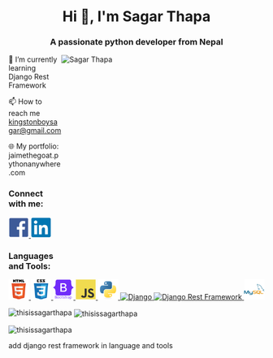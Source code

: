 <h1 align="center">Hi 👋, I'm Sagar Thapa</h1>
<h3 align="center">A passionate python developer from Nepal</h3>
<img align='right' width='400' height='400' src='https://i.pinimg.com/564x/a2/e8/b6/a2e8b6f4092ba024fb41cdd9734e01e6.jpg' alt='Sagar Thapa'>
🌱 I’m currently learning Django Rest Framework

📫 How to reach me kingstonboysagar@gmail.com

🌐 My portfolio: jaimethegoat.pythonanywhere.com

<h3 align="left">Connect with me:</h3>
<p align="left">
  <a href="https://www.facebook.com/profile.php?id=100078644620461" target="_blank" rel="noreferrer">
    <img src="https://raw.githubusercontent.com/devicons/devicon/master/icons/facebook/facebook-original.svg" alt="Facebook" width="40" height="40"/>
  </a>
  <a href="https://www.linkedin.com/in/sagar-thapa-a25657305" target="_blank" rel="noreferrer">
    <img src="https://raw.githubusercontent.com/devicons/devicon/master/icons/linkedin/linkedin-original.svg" alt="LinkedIn" width="40" height="40"/>
  </a>
</p>
<h3 align="left">Languages and Tools:</h3>
<p align="left">
  <a href="https://developer.mozilla.org/en-US/docs/Web/HTML" target="_blank" rel="noreferrer">
    <img src="https://raw.githubusercontent.com/devicons/devicon/master/icons/html5/html5-original-wordmark.svg" alt="HTML5" width="40" height="40"/>
  </a>
  <a href="https://www.w3schools.com/css/" target="_blank" rel="noreferrer">
    <img src="https://raw.githubusercontent.com/devicons/devicon/master/icons/css3/css3-original-wordmark.svg" alt="CSS3" width="40" height="40"/>
  </a>
  <a href="https://getbootstrap.com" target="_blank" rel="noreferrer">
    <img src="https://raw.githubusercontent.com/devicons/devicon/master/icons/bootstrap/bootstrap-plain-wordmark.svg" alt="Bootstrap" width="40" height="40"/>
  </a>
  <a href="https://developer.mozilla.org/en-US/docs/Web/JavaScript" target="_blank" rel="noreferrer">
    <img src="https://raw.githubusercontent.com/devicons/devicon/master/icons/javascript/javascript-original.svg" alt="JavaScript" width="40" height="40"/>
  </a>
  <a href="https://www.python.org" target="_blank" rel="noreferrer">
    <img src="https://raw.githubusercontent.com/devicons/devicon/master/icons/python/python-original.svg" alt="Python" width="40" height="40"/>
  </a>
  <a href="https://www.djangoproject.com/" target="_blank" rel="noreferrer">
    <img src="https://cdn.worldvectorlogo.com/logos/django.svg" alt="Django" width="40" height="40"/>
  </a>
  <a href="https://www.django-rest-framework.org/" target="_blank" rel="noreferrer">
    <img src="https://www.django-rest-framework.org/img/logo.png" alt="Django Rest Framework" width="40" height="40"/>
  </a>
  <a href="https://www.mysql.com/" target="_blank" rel="noreferrer">
    <img src="https://raw.githubusercontent.com/devicons/devicon/master/icons/mysql/mysql-original-wordmark.svg" alt="MySQL" width="40" height="40"/>
  </a>
</p>
<p><img align="left" src="https://github-readme-stats.vercel.app/api/top-langs?username=thisissagarthapa&show_icons=true&locale=en&layout=compact" alt="thisissagarthapa" /></p>
<p>&nbsp;<img align="center" src="https://github-readme-stats.vercel.app/api?username=thisissagarthapa&show_icons=true&locale=en" alt="thisissagarthapa" /></p>
<p><img align="center" src="https://github-readme-streak-stats.herokuapp.com/?user=thisissagarthapa&" alt="thisissagarthapa" /></p>
 add django rest framework in language and tools
